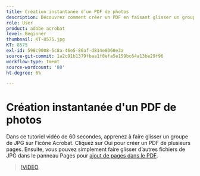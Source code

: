 ```yaml
---
title: Création instantanée d’un PDF de photos
description: Découvrez comment créer un PDF en faisant glisser un groupe de JPG sur l’icône Acrobat
role: User
product: adobe acrobat
level: Beginner
thumbnail: KT-8575.jpg
KT: 8575
exl-id: 598c9008-5c8a-46e5-86af-d814e8060e3a
source-git-commit: 1a2c91b1379fbaa1f8efa5e159bc64a13be29f96
workflow-type: tm+mt
source-wordcount: '80'
ht-degree: 6%

---
```


# Création instantanée d&#39;un PDF de photos

Dans ce tutoriel vidéo de 60 secondes, apprenez à faire glisser un groupe de JPG sur l&#39;icône Acrobat. Cliquez sur Oui pour créer un PDF de plusieurs pages. Ensuite, vous pouvez simplement faire glisser d’autres fichiers de JPG dans le panneau Pages pour [ajout de pages dans le PDF](https://www.adobe.com/fr/acrobat/online/add-pages-to-pdf.html).

>[!VIDEO](https://video.tv.adobe.com/v/336365?hidetitle=true)
